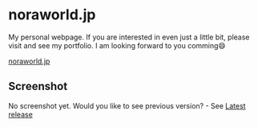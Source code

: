 # noraworld.jp
My personal webpage. If you are interested in even just a little bit, please visit and see my portfolio. I am looking forward to you comming:smile:

[noraworld.jp](https://noraworld.jp)

## Screenshot
No screenshot yet. Would you like to see previous version? - See [Latest release](https://github.com/noraworld/noraworld.jp/releases/latest)
